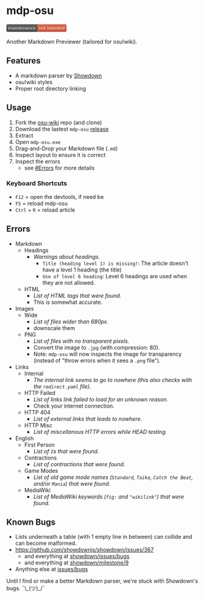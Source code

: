 # mdp-osu

[![Maintenance Not Intended](unmaintained.png)](http://unmaintained.tech/)

Another Markdown Previewer (tailored for osu!wiki).

## Features

- A markdown parser by [Showdown](https://github.com/showdownjs/showdown)
- osu!wiki styles
- Proper root directory linking

## Usage

1. Fork the [osu-wiki](https://github.com/ppy/osu-wiki) repo (and clone)
2. Download the lastest `mdp-osu` [release](https://github.com/MegaApplePi/mdp-osu/releases/latest)
3. Extract
4. Open `mdp-osu.exe`
5. Drag-and-Drop your Markdown file (`.md`)
6. Inspect layout to ensure it is correct
7. Inspect the errors
   - see [#Errors](#errors) for more details

### Keyboard Shortcuts

- `F12` = open the devtools, if need be
- `F5` = reload mdp-osu
- `Ctrl` + `R` = reload article

## Errors

- Markdown
  - Headings
    - _Warnings about headings._
      - `Title (heading level 1) is missing!`: The article doesn't have a level 1 heading (the title)
      - `Use of level 6 heading`: Level 6 headings are used when they are not allowed.
  - HTML
    - _List of HTML tags that were found._
    - This is somewhat accurate.
- Images
  - Wide
    - _List of files wider than 680px._
    - downscale them
  - PNG
    - _List of files with no transparent pixels._
    - Convert the image to `.jpg` (with compression: 80).
    - Note: `mdp-osu` will now inspects the image for transparency (instead of "throw errors when it sees a `.png` file").
- Links
  - Internal
    - _The internal link seems to go to nowhere (this also checks with the `redirect.yaml` file)._
  - HTTP Failed
    - _List of links link failed to load for an unknown reason._
    - Check your internet connection.
  - HTTP 404
    - _List of external links that leads to nowhere._
  - HTTP Misc
    - _List of miscellanous HTTP errors while HEAD testing._
- English
  - First Person
    - _List of `I`s that were found._
  - Contractions
    - _List of contractions that were found._
  - Game Modes
    - _List of old game mode names (`Standard`, `Taiko`, `Catch the Beat`, and/or `Mania`) that were found._
  - MediaWiki
    - _List of MediaWiki keywords (`fig:` and `"wikilink"`) that were found._

## Known Bugs

- Lists underneath a table (with 1 empty line in between) can collide and can become malformed.
- <https://github.com/showdownjs/showdown/issues/367>
  - and everything at [showdown/issues/bugs](https://github.com/showdownjs/showdown/issues?q=is%3Aissue+is%3Aopen+label%3ABug)
  - and everything at [showdown/milestone/9](https://github.com/showdownjs/showdown/milestone/9)
- Anything else at [issues/bugs](https://github.com/MegaApplePi/mdp-osu/issues?q=is%3Aissue+is%3Aopen+label%3Abug)

Until I find or make a better Markdown parser, we're stuck with Showdown's bugs. ¯\\\_(ツ)\_/¯
